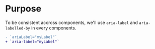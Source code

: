 # Purpose

To be consistent accross components, we'll use `aria-label` and `aria-labelled-by` in every components.

```diff
- `ariaLabel="myLabel"`
+ `aria-label="myLabel"`
```

